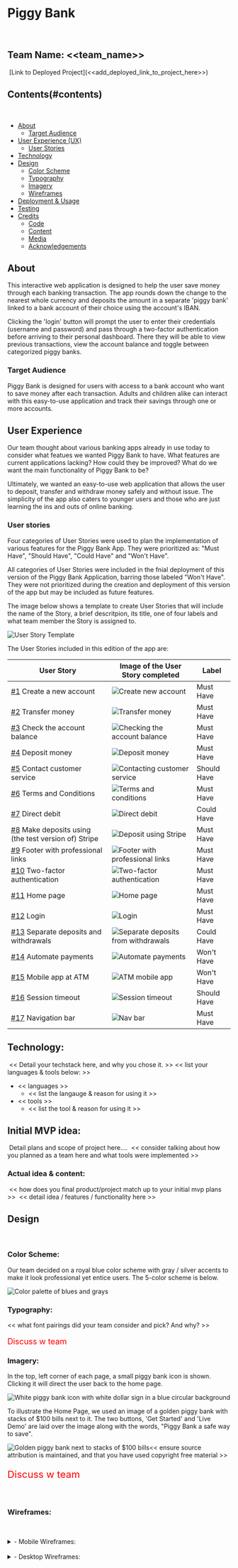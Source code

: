# Piggy Bank
​
## Team Name: <<team_name>>
​
[Link to Deployed Project](<<add_deployed_link_to_project_here>>)
​
## Contents(#contents)
​
* [About](#about)
  * [Target Audience](#targe-audience)
* [User Experience (UX)](#user-experience)
    * [User Stories](#user-stories)
* [Technology](#technology)
* [Design](#design)
  * [Color Scheme](#color-scheme)
  * [Typography](#typography)
  * [Imagery](#imagery)
  * [Wireframes](#wireframes)
* [Deployment & Usage](#deployment)
* [Testing](#testing)
* [Credits](#credits)
  * [Code](#code)
  * [Content](#content)
  * [Media](#media)
  * [Acknowledgements](#acknowledgements)
​
## About
This interactive web application is designed to help the user save money through each banking transaction. The app rounds down the change to the nearest whole currency and deposits the amount in a separate 'piggy bank' linked to a bank account of their choice using the account's IBAN.

Clicking the 'login' button will prompt the user to enter their credentials (username and password) and pass through a two-factor authentication before arriving to their personal dashboard. There they will be able to view previous transactions, view the account balance and toggle between categorized piggy banks. 

### Target Audience
Piggy Bank is designed for users with access to a bank account who want to save money after each transaction. Adults and children alike can interact with this easy-to-use application and track their savings through one or more accounts.

## User Experience
Our team thought about various banking apps already in use today to consider what featues we wanted Piggy Bank to have. What features are current applications lacking? How could they be improved? What do we want the main functionality of Piggy Bank to be? 

Ultimately, we wanted an easy-to-use web application that allows the user to deposit, transfer and withdraw money safely and without issue. The simplicity of the app also caters to younger users and those who are just learning the ins and outs of online banking. 
​
### User stories
Four categories of User Stories were used to plan the implementation of various features for the Piggy Bank App. They were prioritized as: "Must Have", "Should Have", "Could Have" and "Won't Have". 

All categories of User Stories were included in the fnial deployment of this version of the Piggy Bank Application, barring those labeled "Won't Have". They were not prioritized during the creation and deployment of this version of the app but may be included as future features.

The image below shows a template to create User Stories that will include the name of the Story, a brief descritpion, its title, one of four labels and what team member the Story is assigned to. 


<img src="./media/user-story-template.png" alt="User Story Template">

The User Stories included in this edition of the app are:

|User Story |Image of the User Story completed|Label|
|-----------------------|---------------------------------|-----------
|[#1](https://github.com/Kaylaesmith1/jan23-hackathon-team12/issues/1) Create a new account| ![Create new account](/picture)|Must Have||
|[#2](https://github.com/Kaylaesmith1/jan23-hackathon-team12/issues/2) Transfer money| ![Transfer money](/picture)|Must Have||
|[#3](https://github.com/Kaylaesmith1/jan23-hackathon-team12/issues/3) Check the account balance| ![Checking the account balance](/picture)|Must Have||
|[#4](https://github.com/Kaylaesmith1/jan23-hackathon-team12/issues/4) Deposit money| ![Deposit money](/picture)|Must Have||
|[#5](https://github.com/Kaylaesmith1/jan23-hackathon-team12/issues/5) Contact customer service| ![Contacting customer service](/picture)|Should Have||
|[#6](https://github.com/Kaylaesmith1/jan23-hackathon-team12/issues/6) Terms and Conditions| ![Terms and conditions](/picture)|Must Have||
|[#7](https://github.com/Kaylaesmith1/jan23-hackathon-team12/issues/7) Direct debit| ![Direct debit](/picture)|Could Have||
|[#8](https://github.com/Kaylaesmith1/jan23-hackathon-team12/issues/8) Make deposits using (the test version of) Stripe| ![Deposit using Stripe](/picture)|Must Have||
|[#9](https://github.com/Kaylaesmith1/jan23-hackathon-team12/issues/9) Footer with professional links| ![Footer with professional links](./media/footer.png)|Must Have||
|[#10](https://github.com/Kaylaesmith1/jan23-hackathon-team12/issues/10) Two-factor authentication| ![Two-factor authentication](/picture)|Must Have||
|[#11](https://github.com/Kaylaesmith1/jan23-hackathon-team12/issues/11) Home page | ![Home page](./media/home-page.png)|Must Have||
|[#12](https://github.com/Kaylaesmith1/jan23-hackathon-team12/issues/12) Login | ![Login](/picture)|Must Have||
|[#13](https://github.com/Kaylaesmith1/jan23-hackathon-team12/issues/13) Separate deposits and withdrawals | ![Separate deposits from withdrawals](/picture)|Could Have||
|[#14](https://github.com/Kaylaesmith1/jan23-hackathon-team12/issues/14) Automate payments| ![Automate payments](/picture)|Won't Have||
|[#15](https://github.com/Kaylaesmith1/jan23-hackathon-team12/issues/15) Mobile app at ATM | ![ATM mobile app](/picture)|Won't Have||
|[#16](https://github.com/Kaylaesmith1/jan23-hackathon-team12/issues/16) Session timeout| ![Session timeout](/picture)|Should Have||
|[#17](https://github.com/Kaylaesmith1/jan23-hackathon-team12/issues/17) Navigation bar| ![Nav bar](./media/nav-bar.png)|Must Have||

## Technology:
​
<< Detail your techstack here, and why you chose it. >>
​
<< list your languages & tools below: >>
​
*  << languages >>
	* << list the langauge & reason for using it >>
​
* << tools >>
  * << list the tool & reason for using it >>
​
## Initial MVP idea:
​
Detail plans and scope of project here....
​
<< consider talking about how you planned as a team here and what tools were implemented >>
​
### Actual idea & content:
​
<< how does you final product/project match up to your initial mvp plans >>
​
<< detail idea / features / functionality here >>
​
## Design
​
### Color Scheme:
Our team decided on a royal blue color scheme with gray / silver accents to make it look professional yet entice users. The 5-color scheme is below.

​<img src="./media/color-palette.png" alt="Color palette of blues and grays">

### Typography:
<< what font pairings did your team consider and pick? And why? >>
<p style="color:red;font-size:18px;">Discuss w team</p>


### Imagery:
In the top, left corner of each page, a small piggy bank icon is shown. Clicking it will direct the user back to the home page.

​<img src="./media/favicon2.png" alt="White piggy bank icon with white dollar sign in a blue circular background">

To illustrate the Home Page, we used an image of a golden piggy bank with stacks of $100 bills next to it. The two buttons, 'Get Started' and 'Live Demo' are laid over the image along with the words, "Piggy Bank a safe way to save".

​<img src="./media/piggy-bank.jpg" alt="Golden piggy bank next to stacks of $100 bills">
​
<< ensure source attribution is maintained, and that you have used copyright free material >>
<p style="color:red;font-size:22px;">Discuss w team</p>
​

### Wireframes:
​
<details>
<summary>- Mobile Wireframes:</summary>
​
<< put all your mobile wireframes here... >>
​
<< consider adding some notes to detail the planned components or functionality >>
​
</details>
​
<details>
<summary>- Desktop Wireframes:</summary>
​
In the first stages of planning, one of our team members designed wireframes outlining the pages of our web application. 

Each page includes the Navigation bar at the top with the app logo, a login and a 'start saving' button.

The team wanted to include a page detailing how the Piggy Bank app works with a description of the app, the steps and a bottom section to find out more about the app and why users should try it.

​<img src="./media/how-works-wireframe.png" alt="How the app should work wireframe">

A page explaining why you should use Piggy Bank was included in the wireframe, too. This will show the benefits of using the app.

​<img src="./media/why-use-wireframe.png" alt="Wireframe explaining why customers should use Piggy Bank">

If a user wishes to sign up to use Piggy Bank, they can click on the 'Sign up' button in the nav bar and they'll be taken to a 'Create and account' page where they will need to fill out their user information to be able to log in to Piggy Bank. The information includes the user's full name, email address, a password (and confirmation of such), phone number and agreeing to the terms and conditions.

​<img src="./media/create-account-wireframe.png" alt="A wireframe showing a sign up form to create an account with Piggy Bank.">

The About the Team page shows a picture of the six team members, their names and icons that link to their professional pages (GitHub and LinkedIn).

-   [HTML5](https://en.wikipedia.org/wiki/HTML5)
-   [CSS3](https://en.wikipedia.org/wiki/Cascading_Style_Sheets)

### Frameworks, Libraries & Programs Used

1. [Bootstrap 4.4.1:](https://getbootstrap.com/docs/4.4/getting-started/introduction/)
    - Bootstrap was used to assist with the responsiveness and styling of the website.
1. [Hover.css:](https://ianlunn.github.io/Hover/)
    - Hover.css was used on the Social Media icons in the footer to add the float transition while being hovered over.
1. [Google Fonts:](https://fonts.google.com/)
    - Google fonts were used to import the 'Titillium Web' font into the style.css file which is used on all pages throughout the project.
1. [Font Awesome:](https://fontawesome.com/)
    - Font Awesome was used on all pages throughout the website to add icons for aesthetic and UX purposes.
1. [jQuery:](https://jquery.com/)
    - jQuery came with Bootstrap to make the navbar responsive but was also used for the smooth scroll function in JavaScript.
1. [Git](https://git-scm.com/)
    - Git was used for version control by utilizing the Gitpod terminal to commit to Git and Push to GitHub.
1. [GitHub:](https://github.com/)
    - GitHub is used to store the projects code after being pushed from Git.
1. [Photoshop:](https://www.adobe.com/ie/products/photoshop.html)
    - Photoshop was used to create the logo, resizing images and editing photos for the website.
1. [Balsamiq:](https://balsamiq.com/)
    - Balsamiq was used to create the [wireframes](https://github.com/) during the design process.

## Testing

The W3C Markup Validator and W3C CSS Validator Services were used to validate every page of the project to ensure there were no syntax errors in the project.

-   [W3C Markup Validator](https://jigsaw.w3.org/css-validator/#validate_by_input) - [Results](https://github.com/)
-   [W3C CSS Validator](https://jigsaw.w3.org/css-validator/#validate_by_input) - [Results](https://github.com/)

### Testing User Stories from User Experience (UX) Section

-   #### First Time Visitor Goals

    1. As a First Time Visitor, I want to easily understand the main purpose of the site and learn more about the organisation.

        1. Upon entering the site, users are automatically greeted with a clean and easily readable navigation bar to go to the page of their choice. Underneath there is a Hero Image with Text and a "Learn More" Call to action button.
        2. The main points are made immediately with the hero image
        3. The user has two options, click the call to action buttons or scroll down, both of which will lead to the same place, to learn more about the organisation.

    2. As a First Time Visitor, I want to be able to easily be able to navigate throughout the site to find content.

        1. The site has been designed to be fluid and never to entrap the user. At the top of each page there is a clean navigation bar, each link describes what the page they will end up at clearly.
        2. At the bottom of the first 3 pages there is a redirection call to action to ensure the user always has somewhere to go and doesn't feel trapped as they get to the bottom of the page.
        3. On the Contact Us Page, after a form response is submitted, the page refreshes and the user is brought to the top of the page where the navigation bar is.

    3. As a First Time Visitor, I want to look for testimonials to understand what their users think of them and see if they are trusted. I also want to locate their social media links to see their following on social media to determine how trusted and known they are.
        1. Once the new visitor has read the About Us and What We Do text, they will notice the Why We are Loved So Much section.
        2. The user can also scroll to the bottom of any page on the site to locate social media links in the footer.
        3. At the bottom of the Contact Us page, the user is told underneath the form, that alternatively they can contact the organisation on social media which highlights the links to them.

-   #### Returning Visitor Goals

    1. As a Returning Visitor, I want to find the new programming challenges or hackathons.

        1. These are clearly shown in the banner message.
        2. They will be directed to a page with another hero image and call to action.

    2. As a Returning Visitor, I want to find the best way to get in contact with the organisation with any questions I may have.

        1. The navigation bar clearly highlights the "Contact Us" Page.
        2. Here they can fill out the form on the page or are told that alternatively they can message the organisation on social media.
        3. The footer contains links to the organisations Facebook, Twitter and Instagram page as well as the organization's email.
        4. Whichever link they click, it will be open up in a new tab to ensure the user can easily get back to the website.
        5. The email button is set up to automatically open up your email app and autofill there email address in the "To" section.

    3. As a Returning Visitor, I want to find the Facebook Group link so that I can join and interact with others in the community.
        1. The Facebook Page can be found at the footer of every page and will open a new tab for the user and more information can be found on the Facebook page.
        2. Alternatively, the user can scroll to the bottom of the Home page to find the Facebook Group redirect card and can easily join by clicking the "Join Now!" button which like any external link, will open in a new tab to ensure they can get back to the website easily.
        3. If the user is on the "Our Favourites" page they will also be greeted with a call to action button to invite the user to the Facebook group. The user is incentivized as they are told there is a weekly favourite product posted in the group.

-   #### Frequent User Goals

    1. As a Frequent User, I want to check to see if there are any newly added challenges or hackathons.

        1. The user would already be comfortable with the website layout and can easily click the banner message.

    2. As a Frequent User, I want to check to see if there are any new blog posts.

        1. The user would already be comfortable with the website layout and can easily click the blog link

    3. As a Frequent User, I want to sign up to the Newsletter so that I am emailed any major updates and/or changes to the website or organisation.
        1. At the bottom of every page their is a footer which content is consistent throughout all pages.
        2. To the right hand side of the footer the user can see "Subscribe to our Newsletter" and are prompted to Enter their email address.
        3. There is a "Submit" button to the right hand side of the input field which is located close to the field and can easily be distinguished.

### Further Testing

-   The Website was tested on Google Chrome, Internet Explorer, Microsoft Edge and Safari browsers.
-   The website was viewed on a variety of devices such as Desktop, Laptop, iPhone7, iPhone 8 & iPhoneX.
-   A large amount of testing was done to ensure that all pages were linking correctly.
-   Friends and family members were asked to review the site and documentation to point out any bugs and/or user experience issues.

### Known Bugs

-   On some mobile devices the Hero Image pushes the size of screen out more than any of the other content on the page.
    -   A white gap can be seen to the right of the footer and navigation bar as a result.
-   On Microsoft Edge and Internet Explorer Browsers, all links in Navbar are pushed upwards when hovering over them.

<div style="color:green;font-size:20px">
## Deployment

### GitHub Pages

The project was deployed to GitHub Pages using the following steps...

1. Log in to GitHub and locate the [GitHub Repository](https://github.com/)
2. At the top of the Repository (not top of page), locate the "Settings" Button on the menu.
    - Alternatively Click [Here](https://raw.githubusercontent.com/) for a GIF demonstrating the process starting from Step 2.
3. Scroll down the Settings page until you locate the "GitHub Pages" Section.
4. Under "Source", click the dropdown called "None" and select "Master Branch".
5. The page will automatically refresh.
6. Scroll back down through the page to locate the now published site [link](https://github.com) in the "GitHub Pages" section.

### Forking the GitHub Repository

By forking the GitHub Repository we make a copy of the original repository on our GitHub account to view and/or make changes without affecting the original repository by using the following steps...

1. Log in to GitHub and locate the [GitHub Repository](https://github.com/)
2. At the top of the Repository (not top of page) just above the "Settings" Button on the menu, locate the "Fork" Button.
3. You should now have a copy of the original repository in your GitHub account.

### Making a Local Clone

1. Log in to GitHub and locate the [GitHub Repository](https://github.com/)
2. Under the repository name, click "Clone or download".
3. To clone the repository using HTTPS, under "Clone with HTTPS", copy the link.
4. Open Git Bash
5. Change the current working directory to the location where you want the cloned directory to be made.
6. Type `git clone`, and then paste the URL you copied in Step 3.

```
$ git clone https://github.com/YOUR-USERNAME/YOUR-REPOSITORY
```

7. Press Enter. Your local clone will be created.

```
$ git clone https://github.com/YOUR-USERNAME/YOUR-REPOSITORY
> Cloning into `CI-Clone`...
> remote: Counting objects: 10, done.
> remote: Compressing objects: 100% (8/8), done.
> remove: Total 10 (delta 1), reused 10 (delta 1)
> Unpacking objects: 100% (10/10), done.
```

Click [Here](https://help.github.com/en/github/creating-cloning-and-archiving-repositories/cloning-a-repository#cloning-a-repository-to-github-desktop) to retrieve pictures for some of the buttons and more detailed explanations of the above process.

## Credits

### Code
<< any and all code that isn't yours...must go here >>
<p style="color:red;font-size:26px;">Team, did we use any code snippets?</p>

​
### Content
To get an idea of pertinent User Stories for a savings app, we started by using a list of examples for the [UX on a mobile app](https://propelrr.com/blog/user-story-examples-fintech-apps#). From there we brainstormed other ways to improve the user experience and the Piggy Bank application itself.

A couple features were suggested as [user stories for mobile banking apps](https://blog.requstory.com/2021/12/06/user-stories-for-mobile-banking-app/) but were included as "Won't Have" user stories. They are features we could include in subsequent versions of the application.
​
### Media
To learn how the deposit, transfer and withdraw features would work for our application, we found and followed a [YouTube video](https://www.youtube.com/watch?v=SrT9Wf_OFyw) that showed us how to write our desired functions for our logic. We used that as a template to develop our own functions so the features we wanted in Piggy Bank would work.
​
### Acknowledgements
We would like to acknowledge and thank each member of our team for great team work and participation during this hackathon. As is customary for hackathons, our team comprised individuals of different coding levels but each member was able to contribute to the final project and development of our Piggy Bank app.

Thanks also to the hackteam and Code Institute. We appreciate your volunteering your time and expertise to help with any questions and clarifications we had throughout the project.

<p style="color:red;font-size:26px;">Team, add anything else you'd like to this section, or let me know and I can add it!</p>